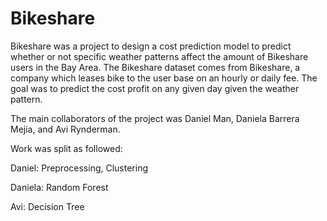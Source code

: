 # Bikeshare

Bikeshare was a project to design a cost prediction model to predict whether or not specific weather patterns affect the amount of 
Bikeshare users in the Bay Area. The Bikeshare dataset comes from Bikeshare, a company which leases bike to the user base on an hourly 
or daily fee. The goal was to predict the cost profit on any given day given the weather pattern.

The main collaborators of the project was Daniel Man, Daniela Barrera Mejia, and Avi Rynderman.

Work was split as followed:

Daniel: Preprocessing, Clustering


Daniela: Random Forest


Avi: Decision Tree
